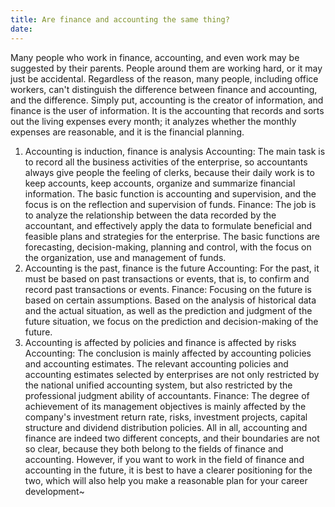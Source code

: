 ```yaml
---
title: Are finance and accounting the same thing?
date: 
---
```

Many people who work in finance, accounting, and even work may be suggested by their parents. People around them are working hard, or it may just be accidental.
Regardless of the reason, many people, including office workers, can't distinguish the difference between finance and accounting, and the difference.
Simply put, accounting is the creator of information, and finance is the user of information.
It is the accounting that records and sorts out the living expenses every month; it analyzes whether the monthly expenses are reasonable, and it is the financial planning.
 <!-- more -->
1. Accounting is induction, finance is analysis
Accounting: The main task is to record all the business activities of the enterprise, so accountants always give people the feeling of clerks, because their daily work is to keep accounts, keep accounts, organize and summarize financial information. The basic function is accounting and supervision, and the focus is on the reflection and supervision of funds.
Finance: The job is to analyze the relationship between the data recorded by the accountant, and effectively apply the data to formulate beneficial and feasible plans and strategies for the enterprise. The basic functions are forecasting, decision-making, planning and control, with the focus on the organization, use and management of funds.
2. Accounting is the past, finance is the future
Accounting: For the past, it must be based on past transactions or events, that is, to confirm and record past transactions or events.
Finance: Focusing on the future is based on certain assumptions. Based on the analysis of historical data and the actual situation, as well as the prediction and judgment of the future situation, we focus on the prediction and decision-making of the future.
3. Accounting is affected by policies and finance is affected by risks
Accounting: The conclusion is mainly affected by accounting policies and accounting estimates. The relevant accounting policies and accounting estimates selected by enterprises are not only restricted by the national unified accounting system, but also restricted by the professional judgment ability of accountants.
Finance: The degree of achievement of its management objectives is mainly affected by the company's investment return rate, risks, investment projects, capital structure and dividend distribution policies.
All in all, accounting and finance are indeed two different concepts, and their boundaries are not so clear, because they both belong to the fields of finance and accounting.
However, if you want to work in the field of finance and accounting in the future, it is best to have a clearer positioning for the two, which will also help you make a reasonable plan for your career development~